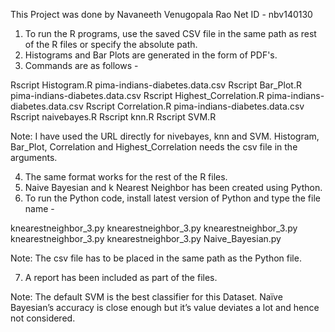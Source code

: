 This Project was done by Navaneeth Venugopala Rao
Net ID - nbv140130

1. To run the R programs, use the saved CSV file in the same path as rest of the R files or specify the absolute path.
2. Histograms and Bar Plots are generated in the form of PDF's.
3. Commands are as follows - 

Rscript Histogram.R pima-indians-diabetes.data.csv
Rscript Bar_Plot.R pima-indians-diabetes.data.csv
Rscript Highest_Correlation.R pima-indians-diabetes.data.csv
Rscript Correlation.R pima-indians-diabetes.data.csv
Rscript naivebayes.R
Rscript knn.R
Rscript SVM.R

Note: I have used the URL directly for nivebayes, knn and SVM. Histogram, Bar_Plot, Correlation and Highest_Correlation needs the csv file in the arguments.

4. The same format works for the rest of the R files.
5. Naive Bayesian and k Nearest Neighbor has been created using Python.
6. To run the Python code, install latest version of Python and type the file name -

knearestneighbor_3.py
knearestneighbor_3.py
knearestneighbor_3.py
knearestneighbor_3.py
knearestneighbor_3.py
Naive_Bayesian.py

Note: The csv file has to be placed in the same path as the Python file.

7. A report has been included as part of the files.

Note: The default SVM is the best classifier for this Dataset. Naïve Bayesian’s accuracy is close enough but it’s value deviates a lot and hence not considered.
